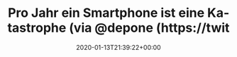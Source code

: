 ---
retweeted: false
source: <a href="https://about.twitter.com/products/tweetdeck" rel="nofollow">TweetDeck</a>
entities:
  hashtags: []
  symbols: []
  user_mentions:
  - name: depone
    screen_name: depone
    indices:
    - '51'
    - '58'
    id_str: '5008851'
    id: '5008851'
  urls:
  - url: https://t.co/DsDq4S3zLq
    expanded_url: http://bit.ly/2FOgfeM
    display_url: bit.ly/2FOgfeM
    indices:
    - '61'
    - '84'
display_text_range:
- '0'
- '84'
favorite_count: '4'
id_str: '1216837165201743872'
truncated: false
retweet_count: '1'
id: '1216837165201743872'
possibly_sensitive: false
created_at: Mon Jan 13 21:39:22 +0000 2020
favorited: false
full_text: |-
  Pro Jahr ein Smartphone ist eine Katastrophe

  (via [@depone](https://twitter.com/depone))
lang: de
quote_url: http://bit.ly/2FOgfeM
tags:
- pesos/twitter
date: '2020-01-13T21:39:22+00:00'
src: https://twitter.com/bascht/status/1216837165201743872
original_url: https://twitter.com/bascht/status/1216837165201743872
type: twitter_tweet
text: |-
  Pro Jahr ein Smartphone ist eine Katastrophe

  (via [@depone](https://twitter.com/depone))
title: |-
  Pro Jahr ein Smartphone ist eine Katastrophe
  (via @depone (https://twit

---